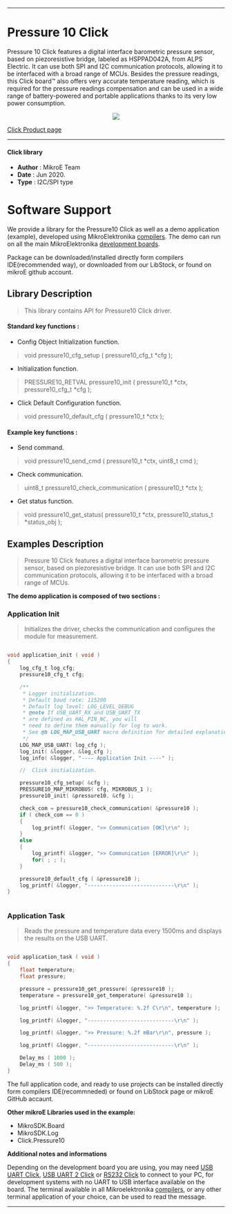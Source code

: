 
---
# Pressure 10 Click

Pressure 10 Click features a digital interface barometric pressure sensor, based on piezoresistive bridge, labeled as HSPPAD042A, from ALPS Electric. It can use both SPI and I2C communication protocols, allowing it to be interfaced with a broad range of MCUs. Besides the pressure readings, this Click board™ also offers very accurate temperature reading, which is required for the pressure readings compensation and can be used in a wide range of battery-powered and portable applications thanks to its very low power consumption. 

<p align="center">
  <img src="https://download.mikroe.com/images/click_for_ide/pressure10_click.png">
</p>

[Click Product page](https://www.mikroe.com/pressure-10-click)

---


#### Click library 

- **Author**        : MikroE Team
- **Date**          : Jun 2020.
- **Type**          : I2C/SPI type


# Software Support

We provide a library for the Pressure10 Click 
as well as a demo application (example), developed using MikroElektronika 
[compilers](https://shop.mikroe.com/compilers). 
The demo can run on all the main MikroElektronika [development boards](https://shop.mikroe.com/development-boards).

Package can be downloaded/installed directly form compilers IDE(recommended way), or downloaded from our LibStock, or found on mikroE github account. 

## Library Description

> This library contains API for Pressure10 Click driver.

#### Standard key functions :

- Config Object Initialization function.
> void pressure10_cfg_setup ( pressure10_cfg_t *cfg ); 
 
- Initialization function.
> PRESSURE10_RETVAL pressure10_init ( pressure10_t *ctx, pressure10_cfg_t *cfg );

- Click Default Configuration function.
> void pressure10_default_cfg ( pressure10_t *ctx );


#### Example key functions :

- Send command.
> void pressure10_send_cmd ( pressure10_t *ctx, uint8_t cmd );
 
- Check communication.
> uint8_t pressure10_check_communication ( pressure10_t *ctx );

- Get status function.
> void pressure10_get_status( pressure10_t *ctx, pressure10_status_t *status_obj );

## Examples Description

> Pressure 10 Click features a digital interface barometric pressure sensor, based on 
> piezoresistive bridge. It can use both SPI and I2C communication protocols, allowing 
> it to be interfaced with a broad range of MCUs. 

**The demo application is composed of two sections :**

### Application Init 

> Initializes the driver, checks the communication and configures the module for measurement.

```c

void application_init ( void )
{
    log_cfg_t log_cfg;
    pressure10_cfg_t cfg;

    /** 
     * Logger initialization.
     * Default baud rate: 115200
     * Default log level: LOG_LEVEL_DEBUG
     * @note If USB_UART_RX and USB_UART_TX 
     * are defined as HAL_PIN_NC, you will 
     * need to define them manually for log to work. 
     * See @b LOG_MAP_USB_UART macro definition for detailed explanation.
     */
    LOG_MAP_USB_UART( log_cfg );
    log_init( &logger, &log_cfg );
    log_info( &logger, "---- Application Init ----" );

    //  Click initialization.

    pressure10_cfg_setup( &cfg );
    PRESSURE10_MAP_MIKROBUS( cfg, MIKROBUS_1 );
    pressure10_init( &pressure10, &cfg );

    check_com = pressure10_check_communication( &pressure10 );
    if ( check_com == 0 )
    {
        log_printf( &logger, ">> Communication [OK]\r\n" );
    }
    else
    {
        log_printf( &logger, ">> Communication [ERROR]\r\n" );
        for( ; ; );
    }

    pressure10_default_cfg ( &pressure10 );
    log_printf( &logger, "----------------------------\r\n" );
}
  
```

### Application Task

> Reads the pressure and temperature data every 1500ms and displays the results on the USB UART.

```c

void application_task ( void )
{
    float temperature;
    float pressure;

    pressure = pressure10_get_pressure( &pressure10 );
    temperature = pressure10_get_temperature( &pressure10 );

    log_printf( &logger, ">> Temperature: %.2f C\r\n", temperature );

    log_printf( &logger, "----------------------------\r\n" );

    log_printf( &logger, ">> Pressure: %.2f mBar\r\n", pressure );

    log_printf( &logger, "----------------------------\r\n" );

    Delay_ms ( 1000 );
    Delay_ms ( 500 );
}  

```

The full application code, and ready to use projects can be  installed directly form compilers IDE(recommneded) or found on LibStock page or mikroE GitHub accaunt.

**Other mikroE Libraries used in the example:** 

- MikroSDK.Board
- MikroSDK.Log
- Click.Pressure10

**Additional notes and informations**

Depending on the development board you are using, you may need 
[USB UART Click](https://shop.mikroe.com/usb-uart-click), 
[USB UART 2 Click](https://shop.mikroe.com/usb-uart-2-click) or 
[RS232 Click](https://shop.mikroe.com/rs232-click) to connect to your PC, for 
development systems with no UART to USB interface available on the board. The 
terminal available in all Mikroelektronika 
[compilers](https://shop.mikroe.com/compilers), or any other terminal application 
of your choice, can be used to read the message.



---
